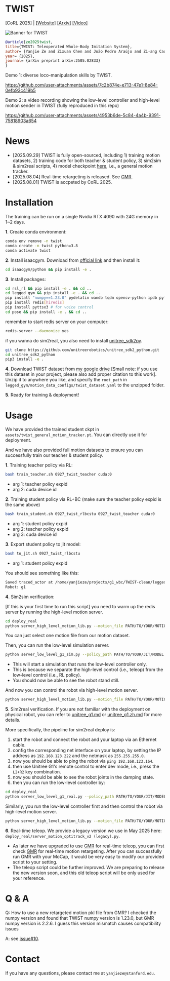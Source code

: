 # TWIST
[CoRL 2025] | [[Website]](https://humanoid-teleop.github.io/)
[[Arxiv]](https://arxiv.org/abs/2505.02833)
[[Video]](https://www.youtube.com/watch?v=QgA7jNoiIZo)


![Banner for TWIST](./assets/TWIST.png)




```bibtex
@article{ze2025twist,
title={TWIST: Teleoperated Whole-Body Imitation System},
author= {Yanjie Ze and Zixuan Chen and João Pedro Araújo and Zi-ang Cao and Xue Bin Peng and Jiajun Wu and C. Karen Liu},
year= {2025},
journal= {arXiv preprint arXiv:2505.02833}
}
```

Demo 1: diverse loco-manipulation skills by TWIST.

https://github.com/user-attachments/assets/7c2b874e-e713-47e1-8e84-0efb93c419b5


Demo 2: a video recording showing the low-level controller and high-level motion sender in TWIST (fully reproduced in this repo)

https://github.com/user-attachments/assets/4953b6de-5c84-4a4b-9391-75818903a654


# News
- [2025.09.29] TWIST is fully open-sourced, including 1) training motion datasets, 2) training code for both teacher & student policy, 3) sim2sim & sim2real scripts, 4) model checkpoint [here](assets/twist_general_motion_tracker.pt), i.e., a general motion tracker.
- [2025.08.04] Real-time retargeting is released. See [GMR](https://github.com/YanjieZe/GMR).
- [2025.08.01] TWIST is accpeted by CoRL 2025.




# Installation
The training can be run on a single Nvidia RTX 4090 with 24G memory in 1~2 days.

**1**. Create conda environment:
```bash
conda env remove -n twist
conda create -n twist python=3.8
conda activate twist
```

**2**. Install isaacgym. Download from [official link](https://developer.nvidia.com/isaac-gym) and then install it:
```bash
cd isaacgym/python && pip install -e .
```

**3**. Install packages:
```bash
cd rsl_rl && pip install -e . && cd ..
cd legged_gym && pip install -e . && cd ..
pip install "numpy==1.23.0" pydelatin wandb tqdm opencv-python ipdb pyfqmr flask dill gdown hydra-core imageio[ffmpeg] mujoco mujoco-python-viewer isaacgym-stubs pytorch-kinematics rich termcolor 
pip install redis[hiredis]
pip install pyttsx3 # for voice control
cd pose && pip install -e . && cd ..
```
remember to start redis server on your computer:
```bash
redis-server --daemonize yes
```

if you wanna do sim2real, you also need to install [unitree_sdk2py](https://github.com/unitreerobotics/unitree_sdk2_python).
```bash
git clone https://github.com/unitreerobotics/unitree_sdk2_python.git
cd unitree_sdk2_python
pip3 install -e .
```


**4**. Download TWIST dataset from [my google drive](https://drive.google.com/file/d/1bRAGwRAJ3qZV94IBIyuu4cySqZM95XBi/view?usp=sharing) [Small note: if you use this dataset in your project, please also add proper citation to this work]. Unzip it to anywhere you like, and specify the `root_path` in `legged_gym/motion_data_configs/twist_dataset.yaml` to the unzipped folder.

**5**. Ready for training & deployment!

# Usage
We have provided the trained student ckpt in `assets/twist_general_motion_tracker.pt`. You can directly use it for deployment. 

And we have also provided full motion datasets to ensure you can successfully train our teacher & student policy.


**1**. Training teacher policy via RL:
```bash
bash train_teacher.sh 0927_twist_teacher cuda:0
```
- arg 1: teacher policy expid
- arg 2: cuda device id


**2**. Training student policy via RL+BC (make sure  the teacher policy expid is the same above)
```bash
bash train_student.sh 0927_twist_rlbcstu 0927_twist_teacher cuda:0
```
- arg 1: student policy expid
- arg 2: teacher policy expid
- arg 3: cuda device id

**3**. Export student policy to jit model:
```bash
bash to_jit.sh 0927_twist_rlbcstu
```
- arg 1: student policy expid

You should see something like this:
```bash
Saved traced_actor at /home/yanjieze/projects/g1_wbc/TWIST-clean/legged_gym/logs/g1_stu_rl/0927_twist_rlbcstu/traced/0927_twist_rlbcstu-47500-jit.pt
Robot: g1
```

**4**. Sim2sim verification:

[If this is your first time to run this script] you need to warm up the redis server by running the high-level motion server.
```bash
cd deploy_real
python server_high_level_motion_lib.py --motion_file PATH/TO/YOUR/MOTION/FILE
```
You can just select one motion file from our motion dataset.

Then, you can run the low-level simulation server.
```bash
python server_low_level_g1_sim.py --policy_path PATH/TO/YOUR/JIT/MODEL
```
- This will start a simulation that runs the low-level controller only.
- This is because we separate the high-level control (i.e., teleop) from the low-level control (i.e., RL policy).
- You should now be able to see the robot stand still.

And now you can control the robot via high-level motion server.
```bash
python server_high_level_motion_lib.py --motion_file PATH/TO/YOUR/MOTION/FILE --vis
```



 

**5**. Sim2real verification. If you are not familiar with the deployment on physical robot, you can refer to [unitree_g1.md](./unitree_g1.md) or [unitree_g1.zh.md](./unitree_g1.zh.md) for more details.

More specifically, the pipeline for sim2real deploy is:
1. start the robot and connect the robot and your laptop via an Ethernet cable.
2. config the corresponding net interface on your laptop, by setting the IP address as `192.168.123.222` and the netmask as `255.255.255.0`.
3. now you should be able to ping the robot via `ping 192.168.123.164`.
4. then use Unitree G1's remote control to enter dev mode, i.e., press the `L2+R2` key combination.
5. now you should be able to see the robot joints in the damping state.
6. then you can run the low-level controller by:
```bash
cd deploy_real
python server_low_level_g1_real.py --policy_path PATH/TO/YOUR/JIT/MODEL --net YOUR_NET_INTERFACE_TO_UNITREE_ROBOT
```





Similarly, you run the low-level controller first and then control the robot via high-level motion server.
```bash
python server_high_level_motion_lib.py --motion_file PATH/TO/YOUR/MOTION/FILE --vis
```

**6**. Real-time teleop. We provide a legacy version we use in May 2025 here: `deploy_real/server_motion_optitrack_v2 (legacy).py`. 
- As later we have upgraded to use [GMR](https://github.com/YanjieZe/GMR) for real-time teleop, you can first check [GMR](https://github.com/YanjieZe/GMR) for real-time motion retargeting. After you can successfully run GMR with your MoCap, it would be very easy to modify our provided script to your setting.
- The teleop script could be further improved. We are preparing to release the new version soon, and this old teleop script will be only used for your reference.

# Q & A

Q: How to use a new retargeted motion pkl file from GMR?  I checked the numpy version and found that TWIST numpy version is 1.23.0, but GMR numpy version is 2.2.6. I guess this version mismatch causes compatibility issues 

A: see [issue#10](https://github.com/YanjieZe/TWIST/issues/10).
   
# Contact
If you have any questions, please contact me at `yanjieze@stanford.edu`.

